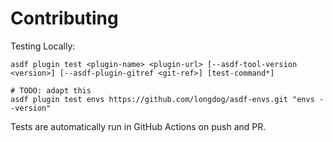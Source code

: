 # Contributing

Testing Locally:

```shell
asdf plugin test <plugin-name> <plugin-url> [--asdf-tool-version <version>] [--asdf-plugin-gitref <git-ref>] [test-command*]

# TODO: adapt this
asdf plugin test envs https://github.com/longdog/asdf-envs.git "envs --version"
```

Tests are automatically run in GitHub Actions on push and PR.
